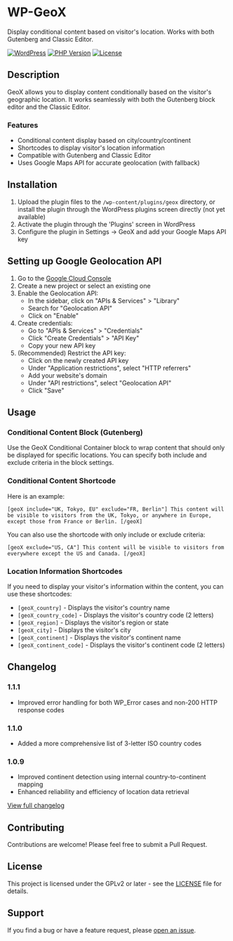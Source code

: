 # WP-GeoX

Display conditional content based on visitor's location. Works with both Gutenberg and Classic Editor.

[![WordPress](https://img.shields.io/wordpress/v/geox.svg)](https://wordpress.org/plugins/geox/)
[![PHP Version](https://img.shields.io/badge/php-%3E%3D7.0-8892BF.svg)](https://php.net/)
[![License](https://img.shields.io/badge/License-GPLv2-blue.svg)](https://www.gnu.org/licenses/gpl-2.0.html)

## Description

GeoX allows you to display content conditionally based on the visitor's geographic location. It works seamlessly with both the Gutenberg block editor and the Classic Editor.

### Features

- Conditional content display based on city/country/continent
- Shortcodes to display visitor's location information
- Compatible with Gutenberg and Classic Editor
- Uses Google Maps API for accurate geolocation (with fallback)

## Installation

1. Upload the plugin files to the `/wp-content/plugins/geox` directory, or install the plugin through the WordPress plugins screen directly (not yet available)
2. Activate the plugin through the 'Plugins' screen in WordPress
3. Configure the plugin in Settings -> GeoX and add your Google Maps API key

## Setting up Google Geolocation API

1. Go to the [Google Cloud Console](https://console.cloud.google.com/)
2. Create a new project or select an existing one
3. Enable the Geolocation API:
   - In the sidebar, click on "APIs & Services" > "Library"
   - Search for "Geolocation API"
   - Click on "Enable"
4. Create credentials:
   - Go to "APIs & Services" > "Credentials"
   - Click "Create Credentials" > "API Key"
   - Copy your new API key
5. (Recommended) Restrict the API key:
   - Click on the newly created API key
   - Under "Application restrictions", select "HTTP referrers"
   - Add your website's domain
   - Under "API restrictions", select "Geolocation API"
   - Click "Save"

## Usage

### Conditional Content Block (Gutenberg)

Use the GeoX Conditional Container block to wrap content that should only be displayed for specific locations. You can specify both include and exclude criteria in the block settings.

### Conditional Content Shortcode

Here is an example:

`[geoX include="UK, Tokyo, EU" exclude="FR, Berlin"]
This content will be visible to visitors from the UK, Tokyo, or anywhere in Europe, except those from France or Berlin.
[/geoX]
`

You can also use the shortcode with only include or exclude criteria:

`[geoX exclude="US, CA"]
This content will be visible to visitors from everywhere except the US and Canada.
[/geoX]
`

### Location Information Shortcodes

If you need to display your visitor's information within the content, you can use these shortcodes:

- `[geoX_country]` - Displays the visitor's country name
- `[geoX_country_code]` - Displays the visitor's country code (2 letters)
- `[geoX_region]` - Displays the visitor's region or state
- `[geoX_city]` - Displays the visitor's city
- `[geoX_continent]` - Displays the visitor's continent name
- `[geoX_continent_code]` - Displays the visitor's continent code (2 letters)

## Changelog

### 1.1.1
- Improved error handling for both WP_Error cases and non-200 HTTP response codes

### 1.1.0
- Added a more comprehensive list of 3-letter ISO country codes

### 1.0.9
- Improved continent detection using internal country-to-continent mapping
- Enhanced reliability and efficiency of location data retrieval

[View full changelog](CHANGELOG.md)

## Contributing

Contributions are welcome! Please feel free to submit a Pull Request.

## License

This project is licensed under the GPLv2 or later - see the [LICENSE](LICENSE) file for details.

## Support

If you find a bug or have a feature request, please [open an issue](https://github.com/YOUR-USERNAME/WP-GeoX/issues).